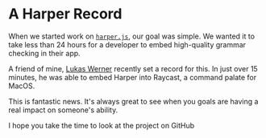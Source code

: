 # A Harper Record

When we started work on [`harper.js`](https://writewithharper.com/docs/harperjs/introduction), our goal was simple.
We wanted it to take less than 24 hours for a developer to embed high-quality grammar checking in their app.

A friend of mine, [Lukas Werner](https://lukaswerner.com/) recently set a record for this.
In just over 15 minutes, he was able to embed Harper into Raycast, a command palate for MacOS.

This is fantastic news. 
It's always great to see when you goals are having a real impact on someone's ability.

I hope you take the time to look at the project on GitHub
